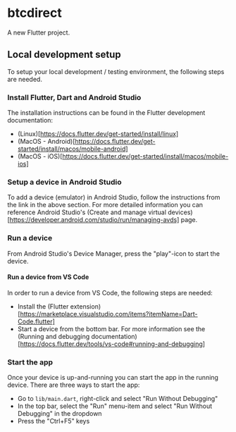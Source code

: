 # btcdirect

A new Flutter project.

## Local development setup

To setup your local development / testing environment, the following steps are needed.

### Install Flutter, Dart and Android Studio

The installation instructions can be found in the Flutter development documentation:
* (Linux)[https://docs.flutter.dev/get-started/install/linux]
* (MacOS - Android)[https://docs.flutter.dev/get-started/install/macos/mobile-android]
* (MacOS - iOS)[https://docs.flutter.dev/get-started/install/macos/mobile-ios]

### Setup a device in Android Studio

To add a device (emulator) in Android Studio, follow the instructions from the link in the above section.
For more detailed information you can reference Android Studio's (Create and manage virtual devices)[https://developer.android.com/studio/run/managing-avds] page.

### Run a device

From Android Studio's Device Manager, press the "play"-icon to start the device.

#### Run a device from VS Code

In order to run a device from VS Code, the following steps are needed:
* Install the (Flutter extension)[https://marketplace.visualstudio.com/items?itemName=Dart-Code.flutter]
* Start a device from the bottom bar. For more information see the (Running and debugging documentation)[https://docs.flutter.dev/tools/vs-code#running-and-debugging]

### Start the app

Once your device is up-and-running you can start the app in the running device. There are three ways to start the app:
* Go to `lib/main.dart`, right-click and select "Run Without Debugging"
* In the top bar, select the "Run" menu-item and select "Run Without Debugging" in the dropdown
* Press the "Ctrl+F5" keys